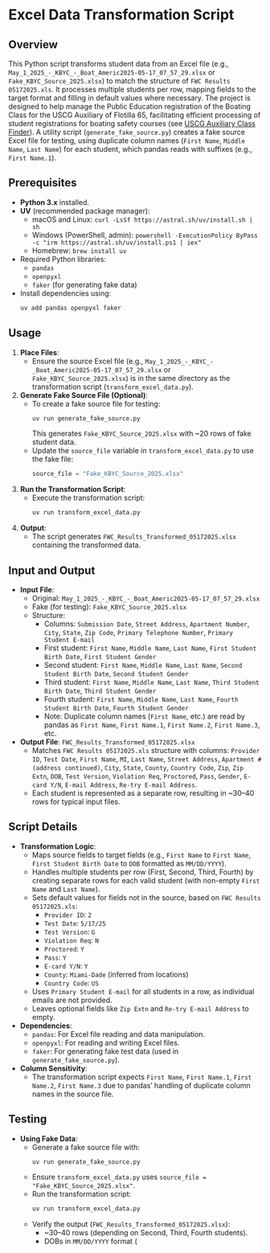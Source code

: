 # Excel Data Transformation Script

## Overview
This Python script transforms student data from an Excel file (e.g., `May_1_2025_-_KBYC_-_Boat_Americ2025-05-17_07_57_29.xlsx` or `Fake_KBYC_Source_2025.xlsx`) to match the structure of `FWC Results 05172025.xls`. It processes multiple students per row, mapping fields to the target format and filling in default values where necessary. The project is designed to help manage the Public Education registration of the Boating Class for the USCG Auxiliary of Flotilla 65, facilitating efficient processing of student registrations for boating safety courses (see [USCG Auxiliary Class Finder](https://cgaux.org/boatinged/class_finder/)). A utility script (`generate_fake_source.py`) creates a fake source Excel file for testing, using duplicate column names (`First Name`, `Middle Name`, `Last Name`) for each student, which pandas reads with suffixes (e.g., `First Name.1`).

## Prerequisites
- **Python 3.x** installed.
- **UV** (recommended package manager):
  - macOS and Linux: `curl -LsSf https://astral.sh/uv/install.sh | sh`
  - Windows (PowerShell, admin): `powershell -ExecutionPolicy ByPass -c "irm https://astral.sh/uv/install.ps1 | iex"`
  - Homebrew: `brew install uv`
- Required Python libraries:
  - `pandas`
  - `openpyxl`
  - `faker` (for generating fake data)
- Install dependencies using:
  ```bash
  uv add pandas openpyxl faker
  ```

## Usage
1. **Place Files**:
   - Ensure the source Excel file (e.g., `May_1_2025_-_KBYC_-_Boat_Americ2025-05-17_07_57_29.xlsx` or `Fake_KBYC_Source_2025.xlsx`) is in the same directory as the transformation script (`transform_excel_data.py`).
2. **Generate Fake Source File (Optional)**:
   - To create a fake source file for testing:
     ```bash
     uv run generate_fake_source.py
     ```
     This generates `Fake_KBYC_Source_2025.xlsx` with ~20 rows of fake student data.
   - Update the `source_file` variable in `transform_excel_data.py` to use the fake file:
     ```python
     source_file = "Fake_KBYC_Source_2025.xlsx"
     ```
3. **Run the Transformation Script**:
   - Execute the transformation script:
     ```bash
     uv run transform_excel_data.py
     ```
4. **Output**:
   - The script generates `FWC_Results_Transformed_05172025.xlsx` containing the transformed data.

## Input and Output
- **Input File**:
  - Original: `May_1_2025_-_KBYC_-_Boat_Americ2025-05-17_07_57_29.xlsx`
  - Fake (for testing): `Fake_KBYC_Source_2025.xlsx`
  - Structure:
    - Columns: `Submission Date`, `Street Address`, `Apartment Number`, `City`, `State`, `Zip Code`, `Primary Telephone Number`, `Primary Student E-mail`
    - First student: `First Name`, `Middle Name`, `Last Name`, `First Student Birth Date`, `First Student Gender`
    - Second student: `First Name`, `Middle Name`, `Last Name`, `Second Student Birth Date`, `Second Student Gender`
    - Third student: `First Name`, `Middle Name`, `Last Name`, `Third Student Birth Date`, `Third Student Gender`
    - Fourth student: `First Name`, `Middle Name`, `Last Name`, `Fourth Student Birth Date`, `Fourth Student Gender`
    - Note: Duplicate column names (`First Name`, etc.) are read by pandas as `First Name`, `First Name.1`, `First Name.2`, `First Name.3`, etc.
- **Output File**: `FWC_Results_Transformed_05172025.xlsx`
  - Matches `FWC Results 05172025.xls` structure with columns: `Provider ID`, `Test Date`, `First Name`, `MI`, `Last Name`, `Street Address`, `Apartment # (address continued)`, `City`, `State`, `County`, `Country Code`, `Zip`, `Zip Extn`, `DOB`, `Test Version`, `Violation Req`, `Proctored`, `Pass`, `Gender`, `E-card Y/N`, `E-mail Address`, `Re-try E-mail Address`.
  - Each student is represented as a separate row, resulting in ~30–40 rows for typical input files.

## Script Details
- **Transformation Logic**:
  - Maps source fields to target fields (e.g., `First Name` to `First Name`, `First Student Birth Date` to `DOB` formatted as `MM/DD/YYYY`).
  - Handles multiple students per row (First, Second, Third, Fourth) by creating separate rows for each valid student (with non-empty `First Name` and `Last Name`).
  - Sets default values for fields not in the source, based on `FWC Results 05172025.xls`:
    - `Provider ID`: `2`
    - `Test Date`: `5/17/25`
    - `Test Version`: `G`
    - `Violation Req`: `N`
    - `Proctored`: `Y`
    - `Pass`: `Y`
    - `E-card Y/N`: `Y`
    - `County`: `Miami-Dade` (inferred from locations)
    - `Country Code`: `US`
  - Uses `Primary Student E-mail` for all students in a row, as individual emails are not provided.
  - Leaves optional fields like `Zip Extn` and `Re-try E-mail Address` to empty.
- **Dependencies**:
  - `pandas`: For Excel file reading and data manipulation.
  - `openpyxl`: For reading and writing Excel files.
  - `faker`: For generating fake test data (used in `generate_fake_source.py`).
- **Column Sensitivity**:
  - The transformation script expects `First Name`, `First Name.1`, `First Name.2`, `First Name.3` due to pandas’ handling of duplicate column names in the source file.

## Testing
- **Using Fake Data**:
  - Generate a fake source file with:
    ```bash
    uv run generate_fake_source.py
    ```
  - Ensure `transform_excel_data.py` uses `source_file = "Fake_KBYC_Source_2025.xlsx"`.
  - Run the transformation script:
    ```bash
    uv run transform_excel_data.py
    ```
  - Verify the output (`FWC_Results_Transformed_05172025.xlsx`):
    - ~30–40 rows (depending on Second, Third, Fourth students).
    - DOBs in `MM/DD/YYYY` format (
